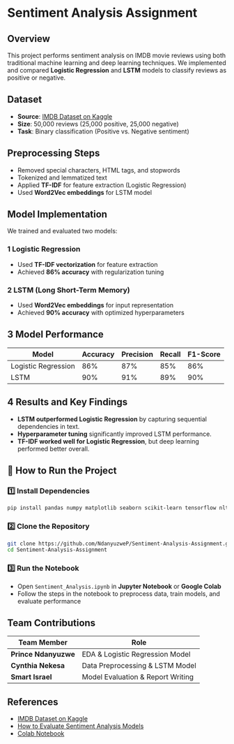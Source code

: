 # Sentiment Analysis Assignment  

##  Overview  
This project performs sentiment analysis on IMDB movie reviews using both traditional machine learning and deep learning techniques. We implemented and compared **Logistic Regression** and **LSTM** models to classify reviews as positive or negative.  

##  Dataset  
- **Source**: [IMDB Dataset on Kaggle](https://www.kaggle.com/datasets/lakshmi25npathi/imdb-dataset-of-50k-movie-reviews)  
- **Size**: 50,000 reviews (25,000 positive, 25,000 negative)  
- **Task**: Binary classification (Positive vs. Negative sentiment)  

##  Preprocessing Steps  
- Removed special characters, HTML tags, and stopwords  
- Tokenized and lemmatized text  
- Applied **TF-IDF** for feature extraction (Logistic Regression)  
- Used **Word2Vec embeddings** for LSTM model  

##  Model Implementation  
We trained and evaluated two models:  
### 1 **Logistic Regression**  
- Used **TF-IDF vectorization** for feature extraction  
- Achieved **86% accuracy** with regularization tuning  

### 2️ **LSTM (Long Short-Term Memory)**  
- Used **Word2Vec embeddings** for input representation  
- Achieved **90% accuracy** with optimized hyperparameters  

## 3 Model Performance  
| Model | Accuracy | Precision | Recall | F1-Score |  
|--------|---------|----------|--------|---------|  
| Logistic Regression | 86% | 87% | 85% | 86% |  
| LSTM | 90% | 91% | 89% | 90% |  

## 4 Results and Key Findings  
- **LSTM outperformed Logistic Regression** by capturing sequential dependencies in text.  
- **Hyperparameter tuning** significantly improved LSTM performance.  
- **TF-IDF worked well for Logistic Regression**, but deep learning performed better overall.  

## 🚀 How to Run the Project  
### 1️⃣ Install Dependencies  
```bash
pip install pandas numpy matplotlib seaborn scikit-learn tensorflow nltk wordcloud
```
### 2️⃣ Clone the Repository  
```bash
git clone https://github.com/NdanyuzweP/Sentiment-Analysis-Assignment.git
cd Sentiment-Analysis-Assignment
```
### 3️⃣ Run the Notebook  
- Open `Sentiment_Analysis.ipynb` in **Jupyter Notebook** or **Google Colab**  
- Follow the steps in the notebook to preprocess data, train models, and evaluate performance  

##  Team Contributions  
| Team Member | Role |  
|-------------|------------------------------|  
| **Prince Ndanyuzwe** | EDA & Logistic Regression Model |  
| **Cynthia Nekesa** | Data Preprocessing & LSTM Model |  
| **Smart Israel** | Model Evaluation & Report Writing |  

##  References  
- [IMDB Dataset on Kaggle](https://www.kaggle.com/datasets/lakshmi25npathi/imdb-dataset-of-50k-movie-reviews)  
- [How to Evaluate Sentiment Analysis Models](https://www.linkedin.com/advice/1/how-can-you-evaluate-sentiment-analysis-model-ygfec)  
- [Colab Notebook](https://colab.research.google.com/drive/1TieizSNC46iVaucxP_I7evXkNBDm9UCY#scrollTo=gGOVfub97sQj)  
